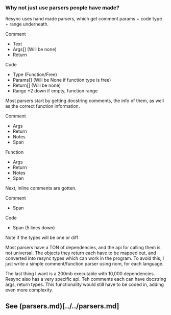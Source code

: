 ### Why not just use parsers people have made?

Resync uses hand made parsers, which get comment params + code type + range underneath.

Comment
- Text
- Args\[\] (Will be none)
- Return

Code
- Type (Function/Free)
- Params\[\] (Will be None if function type is free)
- Return\[\] (Will be none)
- Range +2 down if empty, function range

Most parsers start by getting docstring comments, the info of them, as well as the correct function information.

Comment
- Args
- Return
- Notes
- Span

Function
- Args
- Return
- Notes
- Span

Next, inline comments are gotten.

Comment
- Span

Code
- Span (5 lines down)

Note if the types will be one or diff

Most parsers have a TON of dependencies, and the api for calling them is not universal. The objects they return each have to be mapped out, and converted into resync types which can work in the program. To avoid this, I just write a simple comment/function parser using nom, for each language.

The last thing I want is a 200mb executable with 10,000 dependencies.
Resync also has a very specific api. Teh comments each can have docstring args, return types. This functionality would still have to be coded in, adding even more complexity.

## See (parsers.md)[../../parsers.md]
